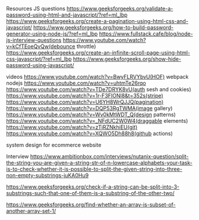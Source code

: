 Resources
JS questions
https://www.geeksforgeeks.org/validate-a-password-using-html-and-javascript/?ref=ml_lbp
https://www.geeksforgeeks.org/create-a-pagination-using-html-css-and-javascript/
https://www.geeksforgeeks.org/how-to-build-password-generator-using-node-js/?ref=ml_lbp
https://www.fullstack.cafe/blog/node-js-interview-questions
https://www.youtube.com/watch?v=kCfTEoeQvQw(debounce throttle)
https://www.geeksforgeeks.org/create-an-infinite-scroll-page-using-html-css-javascript/?ref=ml_lbp
https://www.geeksforgeeks.org/show-hide-password-using-javascript/


videos
https://www.youtube.com/watch?v=BwyFLRVYbvU(HOF)
webpack nodejs
https://www.youtube.com/watch?v=uhtmTe26rqo
https://www.youtube.com/watch?v=TDe7DRYK8vU(auth sesh and cookies)
https://www.youtube.com/watch?v=1r-F3FIONl8&t=352s(stripe)
https://www.youtube.com/watch?v=U6YH8WrQJJQ(pagination)
https://www.youtube.com/watch?v=DQP53RgTWMA(image gallery)
https://www.youtube.com/watch?v=Wv0kMtWDT_Q(design patterns)
https://www.youtube.com/watch?v=_NFdUC2W0W4(draggable elements)
https://www.youtube.com/watch?v=zTjRZNkhiEU(git)
https://www.youtube.com/watch?v=XQWO5Dh88h8(github actions)



system design for ecommerce website

Interview
https://www.ambitionbox.com/interviews/nutanix-question/split-the-string-you-are-given-a-string-str-of-n-lowercase-alphabets-your-task-is-to-check-whether-it-is-possible-to-split-the-given-string-into-three-non-empty-substrings-juKA0Hu9

https://www.geeksforgeeks.org/check-if-a-string-can-be-split-into-3-substrings-such-that-one-of-them-is-a-substring-of-the-other-two/

https://www.geeksforgeeks.org/find-whether-an-array-is-subset-of-another-array-set-1/



